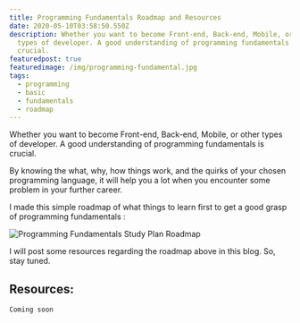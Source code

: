 ```yaml
---
title: Programming Fundamentals Roadmap and Resources
date: 2020-05-10T03:58:50.550Z
description: Whether you want to become Front-end, Back-end, Mobile, or other
  types of developer. A good understanding of programming fundamentals is
  crucial.
featuredpost: true
featuredimage: /img/programming-fundamental.jpg
tags:
  - programming
  - basic
  - fundamentals
  - roadmap
---
```

Whether you want to become Front-end, Back-end, Mobile, or other types of developer. A good understanding of programming fundamentals is crucial.

By knowing the what, why, how things work, and the quirks of your chosen programming language, it will help you a lot when you encounter some problem in your further career.

I made this simple roadmap of what things to learn first to get a good grasp of programming fundamentals :

![Programming Fundamentals Study Plan Roadmap](/img/programming-fundamentals-study-plan-roadmap.jpg)

I will post some resources regarding the roadmap above in this blog. So, stay tuned.



## Resources:

`Coming soon`